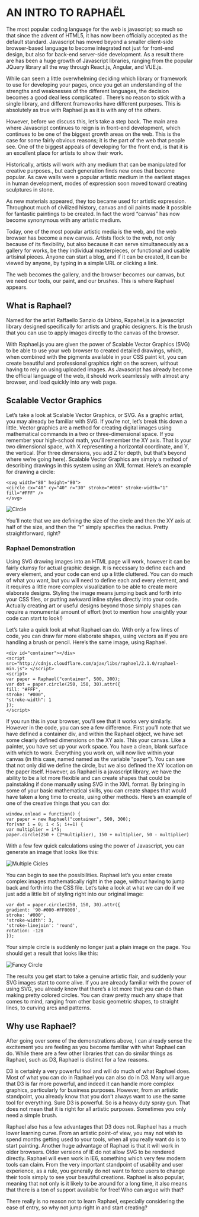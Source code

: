 # AN INTRO TO RAPHAËL
The most popular coding language for the web is javascript; so much so that since the advent of HTML5, it has now been officially accepted as the default standard. Javascript has moved beyond a smaller client-side browser-based language to become integrated not just for front-end design, but also for back-end server-side development. As a result there are has been a huge growth of Javascript libraries, ranging from the popular JQuery library all the way through React.js, Angular, and VUE.js.

While can seem a little overwhelming deciding which library or framework to use for developing your pages, once you get an understanding of the strengths and weaknesses of the different languages, the decision becomes a good deal less complicated . There’s no reason to stick with a single library, and different frameworks have different purposes. This is absolutely as true with Raphael.js as it is with any of the others.

However, before we discuss this, let’s take a step back. The main area where Javascript continues to reign is in front-end development, which continues to be one of the biggest growth areas on the web. This is the case for some fairly obvious reasons; it is the part of the web that people see. One of the biggest appeals of developing for the front end, is that it is an excellent place for artists to show their work.

Historically, artists will work with any medium that can be manipulated for creative purposes., but each generation finds new ones that become popular. As cave walls were a popular artistic medium in the earliest stages in human development, modes of expression soon moved toward creating sculptures in stone.

As new materials appeared, they too became used for artistic expression. Throughout much of civilized history, canvas and oil paints made it possible for fantastic paintings to be created. In fact the word “canvas” has now become synonymous with any artistic medium.

Today, one of the most popular artistic media is the web, and the web browser has become a new canvas. Artists flock to the web, not only because of its flexibility, but also because it can serve simultaneously as a gallery for works, be they individual masterpieces, or functional and usable artisinal pieces. Anyone can start a blog, and if it can be created, it can be viewed by anyone, by typing in a simple URL or clicking a link.

The web becomes the gallery, and the browser becomes our canvas, but we need our tools, our paint, and our brushes. This is where Raphael appears.

## What is Raphael?
Named for the artist Raffaello Sanzio da Urbino, Rapahel.js is a javascript library designed specifically for artists and graphic designers. It is the brush that you can use to apply images directly to the canvas of the browser.

With Raphael.js you are given the power of Scalable Vector Graphics (SVG) to be able to use your web browser to created detailed drawings, which, when combined with the pigments available in your CSS paint kit, you can create beautiful and professional graphics right on the screen, without having to rely on using uploaded images. As Javascript has already become the official language of the web, it should work seamlessly with almost any browser, and load quickly into any web page.

## Scalable Vector Graphics
Let’s take a look at Scalable Vector Graphics, or SVG. As a graphic artist, you may already be familiar with SVG. If you’re not, let’s break this down a little. Vector graphics are a method for creating digital images using mathematical commands in a two or three-dimensional space. If you remember your high-school math, you’ll remember the XY axis. That is your two dimensional space, with X representing a horizontal coordinate, and Y, the vertical. (For three dimensions, you add Z for depth, but that’s beyond where we’re going here). Scalable Vector Graphics are simply a method of describing drawings in this system using an XML format. Here’s an example for drawing a circle:

```
<svg width="80" height="80"> 
<circle cx="40" cy="40" r="30" stroke="#000" stroke-width="1" fill="#FFF" /> 
</svg> 
```
![Circle](http://raphaeljs.com/wp-content/uploads/2018/09/circle.png)

You’ll note that we are defining the size of the circle and then the XY axis at half of the size, and then the “r” simply specifies the radius. Pretty straightforward, right?

### Raphael Demonstration
Using SVG drawing images into an HTML page will work, however it can be fairly clumsy for actual graphic design. It is necessary to define each and every element, and your code can end up a little cluttered. You can do much of what you want, but you will need to define each and every element, and it requires a little more complex visualization to be able to create more elaborate designs. Styling the image means jumping back and forth into your CSS files, or putting awkward inline styles directly into your code. Actually creating art or useful designs beyond those simply shapes can require a monumental amount of effort (not to mention how unsightly your code can start to look!)

Let’s take a quick look at what Raphael can do. With only a few lines of code, you can draw far more elaborate shapes, using vectors as if you are handling a brush or pencil. Here’s the same image, using Raphael.

```
<div id="container"></div> 
<script src="http://cdnjs.cloudflare.com/ajax/libs/raphael/2.1.0/raphael-min.js"> </script> 
<script> 
var paper = Raphael("container", 500, 300); 
var dot = paper.circle(250, 150, 30).attr({ 
fill: "#FFF", 
stroke: "#000", 
"stroke-width": 1 
}); 
</script>
```
If you run this in your browser, you’ll see that it works very similarly. However in the code, you can see a few difference. First you’ll note that we have defined a container div, and within the Raphael object, we have set some clearly defined dimensions on the XY axis. This your canvas. Like a painter, you have set up your work space. You have a clean, blank surface with which to work. Everything you work on, will now live within your canvas (in this case, named named as the variable “paper”). You can see that not only did we define the circle, but we also defined the XY location on the paper itself. However, as Raphael is a javascript library, we have the ability to be a lot more flexible and can create shapes that could be painstaking if done manually using SVG in the XML format. By bringing in some of your basic mathematical skills, you can create shapes that would have taken a long time to create, using other methods. Here’s an example of one of the creative things that you can do:

```
window.onload = function() {
var paper = new Raphael("container", 500, 300);
for(var i = 0; i < 5; i+=1) {
var multiplier = i*5;
paper.circle(250 + (2*multiplier), 150 + multiplier, 50 - multiplier)
```

With a few few quick calculations using the power of Javascript, you can generate an image that looks like this:

![Multiple Cicles](http://raphaeljs.com/wp-content/uploads/2018/09/circles.png)

You can begin to see the possibilities. Raphael let’s you enter create complex images mathematically right in the page, without having to jump back and forth into the CSS file. Let’s take a look at what we can do if we just add a little bit of styling right into our original image:

```
var dot = paper.circle(250, 150, 30).attr({
gradient: '90-#000-#FF0000',
stroke: '#000',
'stroke-width': 3,
'stroke-linejoin': 'round',
rotation: -120
});
```

Your simple circle is suddenly no longer just a plain image on the page. You should get a result that looks like this:

![Fancy Circle](http://raphaeljs.com/wp-content/uploads/2018/09/redcircle.png)

The results you get start to take a genuine artistic flair, and suddenly your SVG images start to come alive. If you are already familiar with the power of using SVG, you already know that there’s a lot more that you can do than making pretty colored circles. You can draw pretty much any shape that comes to mind, ranging from other basic geometric shapes, to straight lines, to curving arcs and patterns.

## Why use Raphael?
After going over some of the demonstrations above, I can already sense the excitement you are feeling as you become familiar with what Raphael can do. While there are a few other libraries that can do similar things as Raphael, such as D3, Raphael is distinct for a few reasons.

D3 is certainly a very powerful tool and will do much of what Raphael does. Most of what you can do in Raphael you can also do in D3. Many will argue that D3 is far more powerful, and indeed it can handle more complex graphics, particularly for business purposes. However, from an artistic standpoint, you already know that you don’t always want to use the same tool for everything. Sure D3 is powerful. So is a heavy duty spray gun. That does not mean that it is right for all artistic purposes. Sometimes you only need a simple brush.

Raphael also has a few advantages that D3 does not. Raphael has a much lower learning curve. From an artistic point-of view, you may not wish to spend months getting used to your tools, when all you really want do is to start painting. Another huge advantage of Raphael is that it will work in older browsers. Older versions of IE do not allow SVG to be rendered directly. Raphael will even work in IE6, something which very few modern tools can claim. From the very important standpoint of usability and user experience, as a rule, you generally do not want to force users to change their tools simply to see your beautiful creations. Raphael is also popular, meaning that not only is it likely to be around for a long time, it also means that there is a ton of support available for free! Who can argue with that?

There really is no reason not to learn Raphael, especially considering the ease of entry, so why not jump right in and start creating?
